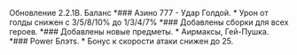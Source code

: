 Обновление 2.2.1B. Баланс
  *### Азино 777 - Удар Голдой.
    * Урон от голды снижен с 3/5/8/10% до 1/3/4/7%
  *### Добавлены сборки для всех героев.
  *### Добавлены новые предметы.
    * Аирмаксы, Гей-Пушка.
  *### Power Блэтs.
    * Бонус к скорости атаки снижен до 25.
	